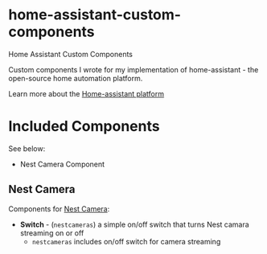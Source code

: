 # home-assistant-custom-components
Home Assistant Custom Components

Custom components I wrote for my implementation of home-assistant - the open-source home automation platform.

Learn more about the [Home-assistant platform](https://home-assistant.io/)

# Included Components

See below:
 * Nest Camera Component

## Nest Camera

Components for [Nest Camera](https://www.nest.com/):

* **Switch** - (``nestcameras``) a simple on/off switch that turns Nest camara streaming on or off
  * ``nestcameras`` includes on/off switch for camera streaming
